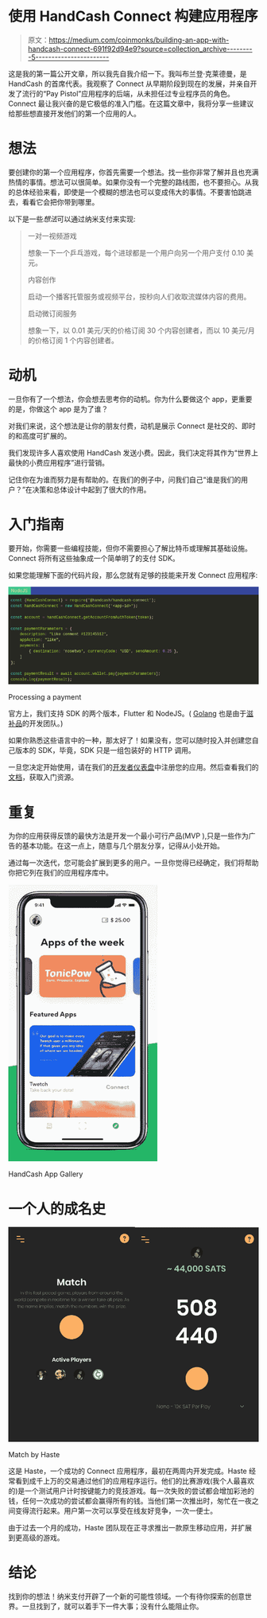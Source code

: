 # 使用 HandCash Connect 构建应用程序

> 原文：<https://medium.com/coinmonks/building-an-app-with-handcash-connect-691f92d94e9?source=collection_archive---------5----------------------->

这是我的第一篇公开文章，所以我先自我介绍一下。我叫布兰登·克莱德曼，是 HandCash 的首席代表。我观察了 Connect 从早期阶段到现在的发展，并亲自开发了流行的“Pay Pistol”应用程序的后端，从未担任过专业程序员的角色。Connect 最让我兴奋的是它极低的准入门槛。在这篇文章中，我将分享一些建议给那些想直接开发他们的第一个应用的人。

# 想法

要创建你的第一个应用程序，你首先需要一个想法。找一些你非常了解并且也充满热情的事情。想法可以很简单。如果你没有一个完整的路线图，也不要担心。从我的总体经验来看，即使是一个模糊的想法也可以变成伟大的事情。不要害怕跳进去，看看它会把你带到哪里。

以下是一些*想法*可以通过纳米支付来实现:

> 一对一视频游戏
> 
> 想象一下一个乒乓游戏，每个进球都是一个用户向另一个用户支付 0.10 美元。
> 
> 内容创作
> 
> 启动一个播客托管服务或视频平台，按秒向人们收取流媒体内容的费用。
> 
> 启动微订阅服务
> 
> 想象一下，以 0.01 美元/天的价格订阅 30 个内容创建者，而以 10 美元/月的价格订阅 1 个内容创建者。

# 动机

一旦你有了一个想法，你会想去思考你的动机。你为什么要做这个 app，更重要的是，你做这个 app 是为了谁？

对我们来说，这个想法是让你的朋友付费，动机是展示 Connect 是社交的、即时的和高度可扩展的。

我们发现许多人喜欢使用 HandCash 发送小费。因此，我们决定将其作为“世界上最快的小费应用程序”进行营销。

记住你在为谁而努力是有帮助的。在我们的例子中，问我们自己“谁是我们的用户？”在决策和总体设计中起到了很大的作用。

# 入门指南

要开始，你需要一些编程技能，但你不需要担心了解比特币或理解其基础设施。Connect 将所有这些抽象成一个简单明了的支付 SDK。

如果您能理解下面的代码片段，那么您就有足够的技能来开发 Connect 应用程序:

![](img/c8a0e46f22fa653577522f9a73d61a60.png)

Processing a payment

官方上，我们支持 SDK 的两个版本，Flutter 和 NodeJS。( [Golang](https://github.com/tonicpow/go-handcash-connect) 也是由于[滋补品](https://tpow.app/cryptokang)的开发团队。)

如果你熟悉这些语言中的一种，那太好了！如果没有，您可以随时投入并创建您自己版本的 SDK，毕竟，SDK 只是一组包装好的 HTTP 调用。

一旦您决定开始使用，请在我们的[开发者仪表盘](https://dashboard.handcash.dev/)中注册您的应用。然后查看我们的[文档](https://docs.handcash.dev/)，获取入门资源。

# 重复

为你的应用获得反馈的最快方法是开发一个最小可行产品(MVP ),只是一些作为广告的基本功能。在这一点上，随意与几个朋友分享，记得从小处开始。

通过每一次迭代，您可能会扩展到更多的用户。一旦你觉得已经确定，我们将帮助你把它列在我们的应用程序库中。

![](img/6e4c4622716f6de2c842f2d7d91518ff.png)

HandCash App Gallery

# 一个人的成名史

![](img/daf474ea78496bd4e35cb2f6127cb777.png)

Match by Haste

这是 Haste，一个成功的 Connect 应用程序，最初在两周内开发完成。Haste 经常看到成千上万的交易通过他们的应用程序运行。他们的比赛游戏(我个人最喜欢的)是一个测试用户计时按键能力的竞技游戏。每一次失败的尝试都会增加彩池的钱，任何一次成功的尝试都会赢得所有的钱。当他们第一次推出时，匆忙在一夜之间变得流行起来。用户第一次可以享受在线友好竞争，一次一便士。

由于过去一个月的成功，Haste 团队现在正寻求推出一款原生移动应用，并扩展到更高级的游戏。

# 结论

找到你的想法！纳米支付开辟了一个新的可能性领域。一个有待你探索的创意世界。一旦找到了，就可以着手下一件大事；没有什么能阻止你。
